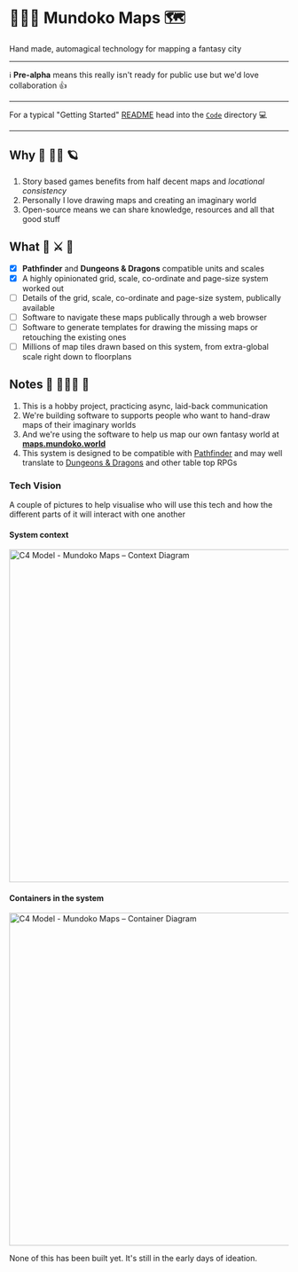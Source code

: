 # 🧙🏾‍♀️ Mundoko Maps 🗺

Hand made, automagical technology for mapping a fantasy city

---

ℹ️ **Pre-alpha** means this really isn't ready for public use but we'd love collaboration 👍

---

For a typical "Getting Started" [README](/app/README.md) head into the [`Code`](./Code/) directory 💻

---

## Why 🧮 👩‍🎨 🪐

1. Story based games benefits from half decent maps and _locational consistency_
2. Personally I love drawing maps and creating an imaginary world
3. Open-source means we can share knowledge, resources and all that good stuff

## What 🐉 ⚔️ 🎲

- [x] **Pathfinder** and **Dungeons & Dragons** compatible units and scales
- [x] A highly opinionated grid, scale, co-ordinate and page-size system worked out
- [ ] Details of the grid, scale, co-ordinate and page-size system, publically available
- [ ] Software to navigate these maps publically through a web browser
- [ ] Software to generate templates for drawing the missing maps or retouching the existing ones
- [ ] Millions of map tiles drawn based on this system, from extra-global scale right down to floorplans

## Notes 📝 👨🏿‍💻 🔭

1. This is a hobby project, practicing async, laid-back communication
1. We're building software to supports people who want to hand-draw maps of their imaginary worlds
1. And we're using the software to help us map our own fantasy world at [**maps.mundoko.world**](https://maps.mundoko.world)
1. This system is designed to be compatible with [Pathfinder](https://en.wikipedia.org/wiki/Pathfinder_Roleplaying_Game) and may well translate to [Dungeons & Dragons](https://en.wikipedia.org/wiki/Dungeons_%26_Dragons) and other table top RPGs

### Tech Vision

A couple of pictures to help visualise who will use this tech and how the different parts of it will interact with one another

#### System context

<img alt="C4 Model - Mundoko Maps – Context Diagram" src="https://user-images.githubusercontent.com/353044/144146482-40647a5e-e221-4ebd-a67b-f4b1f478a31b.jpg" width="600" />

#### Containers in the system

<img alt="C4 Model - Mundoko Maps – Container Diagram" src="https://user-images.githubusercontent.com/353044/144146481-c0b7d5f0-de5a-48d3-a9a1-5691ad83abae.jpg" width="600" />

None of this has been built yet. It's still in the early days of ideation.
